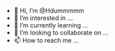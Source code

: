 - 👋 Hi, I’m @Hdummmmm
- 👀 I’m interested in ...
- 🌱 I’m currently learning ...
- 💞️ I’m looking to collaborate on ...
- 📫 How to reach me ...

<!---
Hdummmmm/Hdummmmm is a ✨ special ✨ repository because its `README.md` (this file) appears on your GitHub profile.
You can click the Preview link to take a look at your changes.
--->
